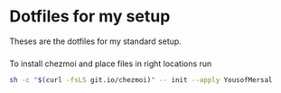 # Dotfiles for my setup

Theses are the dotfiles for my standard setup. 

###
To install chezmoi and place files in right locations run

```bash
sh -c "$(curl -fsLS git.io/chezmoi)" -- init --apply YousofMersal
```
